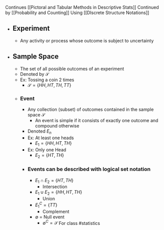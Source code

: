 Continues [[Pictoral and Tabular Methods in Descriptive Stats]]
Continued by [[Probability and Counting]]
Using [[DIscrete Structure Notations]]
- ## Experiment
	- Any activity or process whose outcome is subject to uncertainty
- ## Sample Space
	- The set of all possible outcomes of an experiment
	- Denoted by $\mathcal{S}$
	- Ex: Tossing a coin 2 times 
		- $\mathcal{S}=\{HH, HT, TH, TT\}$
	- ### Event
		- Any collection (subset) of outcomes contained in the sample space $\mathcal{S}$
			- An event is simple if it consists of exactly one outcome and compound otherwise
		- Denoted $E_{n}$
		- Ex: At least one heads
			- $E_{1}=\{ HH,HT, TH \}$ 
		- Ex: Only one Head
			- $E_{2}=\{HT,TH\}$
		- ### Events can be described with logical set notation
			- $E_{1}\cap E_{2}=\{ HT,TH \}$
				- Intersection
			- $E_{1}\cup E_{2}=\{ HH,HT,TH \}$
				- Union
			- $E_{1}^C=\{ TT \}$
				- Complement
			- $\emptyset$ = Null event
				- $\emptyset^C=\mathcal{S}$
For class #statistics 